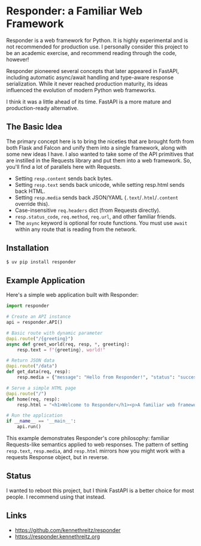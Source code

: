 # Responder: a Familiar Web Framework

Responder is a web framework for Python. It is highly experimental and is not recommended for production use. I
personally consider this project to be an academic exercise, and recommend reading through the code, however!

<span class="sidenote">Responder pioneered several concepts that later appeared in FastAPI, including automatic async/await handling and type-aware response serialization. While it never reached production maturity, its ideas influenced the evolution of modern Python web frameworks.</span>

I think it was a little ahead of its time. FastAPI is a more mature and production-ready alternative.

## The Basic Idea

The primary concept here is to bring the niceties that are brought forth from both Flask and Falcon and unify them into a single framework, along with some new ideas I have. I also wanted to take some of the API primitives that are instilled in the Requests library and put them into a web framework. So, you'll find a lot of parallels here with Requests.

- Setting `resp.content` sends back bytes.
- Setting `resp.text` sends back unicode, while setting resp.html sends back HTML.
- Setting `resp.media` sends back JSON/YAML (`.text`/`.html`/`.content` override this).
- Case-insensitive `req.headers` dict (from Requests directly).
- `resp.status_code`, `req.method`, `req.url`, and other familiar friends.
- The `async` keyword is optional for route functions. You must use `await` within any route that is reading from the network.

## Installation

```bash
$ uv pip install responder
```

## Example Application

Here's a simple web application built with Responder:

```python
import responder

# Create an API instance
api = responder.API()

# Basic route with dynamic parameter
@api.route("/{greeting}")
async def greet_world(req, resp, *, greeting):
    resp.text = f"{greeting}, world!"

# Return JSON data
@api.route("/data")
def get_data(req, resp):
    resp.media = {"message": "Hello from Responder!", "status": "success"}

# Serve a simple HTML page
@api.route("/")
def home(req, resp):
    resp.html = "<h1>Welcome to Responder</h1><p>A familiar web framework for Python.</p>"

# Run the application
if __name__ == '__main__':
    api.run()
```

<span class="sidenote">This example demonstrates Responder's core philosophy: familiar Requests-like semantics applied to web responses. The pattern of setting `resp.text`, `resp.media`, and `resp.html` mirrors how you might work with a requests Response object, but in reverse.</span>

## Status

I wanted to reboot this project, but I think FastAPI is a better choice for most people. I recommend using that instead.

## Links

- https://github.com/kennethreitz/responder
- https://responder.kennethreitz.org
